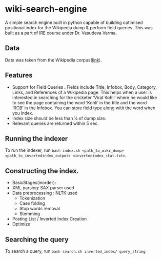 # wiki-search-engine

A simple search engine built in python capable of building optimised positional index for the Wikipedia dump & perform field queries. This was built as a part of IRE course under Dr. Vasudeva Varma.

## Data

Data was taken from the Wikipedia corpus([link](https://drive.google.com/file/d/1QMpM1CSn6j8Hwu5AabTqTQ1km9xCzSEV/view?usp=sharing)).

## Features
- Support for Field Queries . Fields include Title, Infobox, Body, Category, Links, and References of a Wikipedia page. This helps when a user is interested in searching for the cricketer ‘Virat Kohli’ where he would like to see the page containing the word ‘Kohli’ in the title and the word ‘RCB’ in the Infobox. You can store field type along with the word when you index.
- Index size should be less than 1⁄4 of dump size.
- Relevant queries are returned within 5 sec.

## Running the indexer
To run the indexer, run `bash index.sh <path_to_wiki_dump> <path_to_invertedindex_output> <invertedindex_stat.txt>`.

## Constructing the index.
- BasicStages(inorder):
- XML parsing: SAX parser used
- Data preprocessing : NLTK used
  - Tokenization
  - Case folding
  - Stop words removal
  - Stemming
- Posting List / Inverted Index Creation
- Optimize

## Searching the query
To search a query, run `bash search.sh inverted_index/ query_string`

